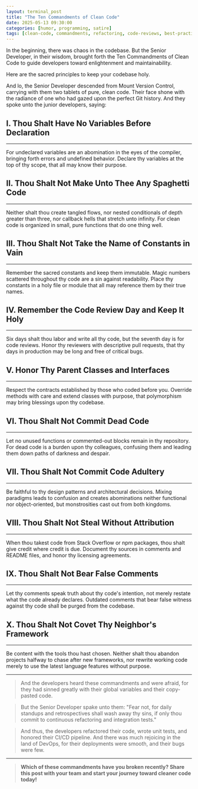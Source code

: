 ```yaml
---
layout: terminal_post
title: "The Ten Commandments of Clean Code"
date: 2025-05-13 09:30:00
categories: [humor, programming, satire]
tags: [clean-code, commandments, refactoring, code-reviews, best-practices, software-development, humor]
---
```


In the beginning, there was chaos in the codebase. But the Senior Developer, in their wisdom, brought forth the Ten Commandments of Clean Code to guide developers toward enlightenment and maintainability. 

Here are the sacred principles to keep your codebase holy.


And lo, the Senior Developer descended from Mount Version Control, carrying with them two tablets of pure, clean code. Their face shone with the radiance of one who had gazed upon the perfect Git history. And they spoke unto the junior developers, saying:

## I. Thou Shalt Have No Variables Before Declaration
---
For undeclared variables are an abomination in the eyes of the compiler, bringing forth errors and undefined behavior. Declare thy variables at the top of thy scope, that all may know their purpose.

## II. Thou Shalt Not Make Unto Thee Any Spaghetti Code
---
Neither shalt thou create tangled flows, nor nested conditionals of depth greater than three, nor callback hells that stretch unto infinity. For clean code is organized in small, pure functions that do one thing well.

## III. Thou Shalt Not Take the Name of Constants in Vain
---
Remember the sacred constants and keep them immutable. Magic numbers scattered throughout thy code are a sin against readability. Place thy constants in a holy file or module that all may reference them by their true names.

## IV. Remember the Code Review Day and Keep It Holy
---
Six days shalt thou labor and write all thy code, but the seventh day is for code reviews. Honor thy reviewers with descriptive pull requests, that thy days in production may be long and free of critical bugs.

## V. Honor Thy Parent Classes and Interfaces
---
Respect the contracts established by those who coded before you. Override methods with care and extend classes with purpose, that polymorphism may bring blessings upon thy codebase.

## VI. Thou Shalt Not Commit Dead Code
---
Let no unused functions or commented-out blocks remain in thy repository. For dead code is a burden upon thy colleagues, confusing them and leading them down paths of darkness and despair.

## VII. Thou Shalt Not Commit Code Adultery
---
Be faithful to thy design patterns and architectural decisions. Mixing paradigms leads to confusion and creates abominations neither functional nor object-oriented, but monstrosities cast out from both kingdoms.

## VIII. Thou Shalt Not Steal Without Attribution
---
When thou takest code from Stack Overflow or npm packages, thou shalt give credit where credit is due. Document thy sources in comments and README files, and honor thy licensing agreements.

## IX. Thou Shalt Not Bear False Comments
---
Let thy comments speak truth about thy code's intention, not merely restate what the code already declares. Outdated comments that bear false witness against thy code shall be purged from the codebase.

## X. Thou Shalt Not Covet Thy Neighbor's Framework
---
Be content with the tools thou hast chosen. Neither shalt thou abandon projects halfway to chase after new frameworks, nor rewrite working code merely to use the latest language features without purpose.

---


>And the developers heard these commandments and were afraid, for they had sinned greatly with their global variables and their copy-pasted code. 


> But the Senior Developer spake unto them: "Fear not, for daily standups and retrospectives shall wash away thy sins, if only thou commit to continuous refactoring and integration tests."

> And thus, the developers refactored their code, wrote unit tests, and honored their CI/CD pipeline. 
> And there was much rejoicing in the land of DevOps, for their deployments were smooth, and their bugs were few.

---

> **Which of these commandments have you broken recently? Share this post with your team and start your journey toward cleaner code today!**